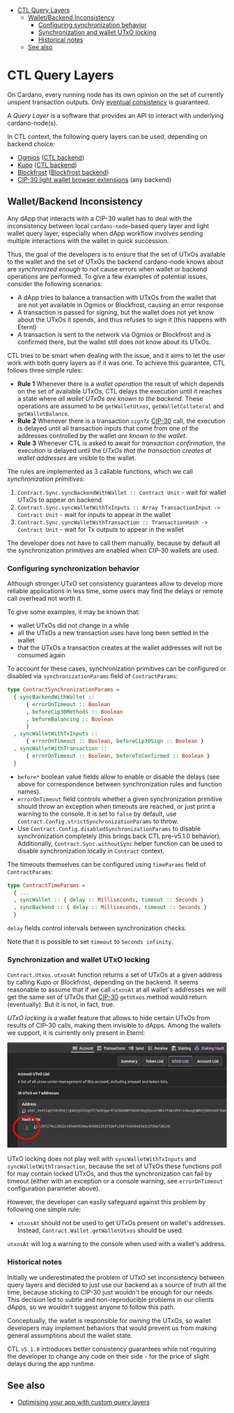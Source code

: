 <!-- START doctoc generated TOC please keep comment here to allow auto update -->
<!-- DON'T EDIT THIS SECTION, INSTEAD RE-RUN doctoc TO UPDATE -->

- [CTL Query Layers](#ctl-query-layers)
  - [Wallet/Backend Inconsistency](#walletbackend-inconsistency)
    - [Configuring synchronization behavior](#configuring-synchronization-behavior)
    - [Synchronization and wallet UTxO locking](#synchronization-and-wallet-utxo-locking)
    - [Historical notes](#historical-notes)
  - [See also](#see-also)

<!-- END doctoc generated TOC please keep comment here to allow auto update -->

# CTL Query Layers

On Cardano, every running node has its own opinion on the set of currently unspent transaction outputs. Only [eventual consistency](https://en.wikipedia.org/wiki/Eventual_consistency) is guaranteed.

A *Query Layer* is a software that provides an API to interact with underlying cardano-node(s).

In CTL context, the following query layers can be used, depending on backend choice:

- [Ogmios](https://ogmios.dev/) ([CTL backend](./runtime.md#ctl-backend))
- [Kupo](https://cardanosolutions.github.io/kupo/) ([CTL backend](./runtime.md#ctl-backend))
- [Blockfrost](https://blockfrost.io/) ([Blockfrost backend](./blockfrost.md))
- [CIP-30 light wallet browser extensions](https://cips.cardano.org/cips/cip30/) (any backend)

## Wallet/Backend Inconsistency

Any dApp that interacts with a CIP-30 wallet has to deal with the inconsistency between local `cardano-node`-based query layer and light wallet query layer, especially when dApp workflow involves sending multiple interactions with the wallet in quick succession.

Thus, the goal of the developers is to ensure that the set of UTxOs available to the wallet and the set of UTxOs the backend cardano-node knows about are *synchronized enough* to not cause errors when wallet or backend operations are performed. To give a few examples of potential issues, consider the following scenarios:

- A dApp tries to balance a transaction with UTxOs from the wallet that are not yet available in Ogmios or Blockfrost, causing an error response
- A transaction is passed for signing, but the wallet does not yet know about the UTxOs it spends, and thus refuses to sign it (this happens with Eternl)
- A transaction is sent to the network via Ogmios or Blockfrost and is confirmed there, but the wallet still does not know about its UTxOs.

CTL tries to be smart when dealing with the issue, and it aims to let the user work with both query layers as if it was one. To achieve this guarantee, CTL follows three simple rules:

- **Rule 1** Whenever there is a *wallet operation* the result of which depends on the set of available UTxOs, CTL delays the execution until it reaches a state where *all wallet UTxOs are known to the backend*. These operations are assumed to be `getWalletUtxos`, `getWalletCollateral` and `getWalletBalance`.
- **Rule 2** Whenever there is a transaction *`signTx`* [CIP-30](https://cips.cardano.org/cips/cip30/) call, the execution is delayed until all transaction inputs that come from one of the addresses controlled by the wallet *are known to the wallet*.
- **Rule 3** Whenever CTL is asked to await for *transaction confirmation*, the execution is delayed until the *UTxOs that the transaction creates at wallet addresses* are visible to the wallet.

The rules are implemented as 3 callable functions, which we call *synchronization primitives*:

1. `Contract.Sync.syncBackendWithWallet :: Contract Unit` - wait for wallet UTxOs to appear on backend
2. `Contract.Sync.syncWalletWithTxInputs :: Array TransactionInput -> Contract Unit` - wait for inputs to appear in the wallet
3. `Contract.Sync.syncWalletWithTransaction :: TransactionHash -> Contract Unit` - wait for Tx outputs to appear in the wallet

The developer does not have to call them manually, because by default all the synchronization primitives are enabled when CIP-30 wallets are used.

### Configuring synchronization behavior

Although stronger UTxO set consistency guarantees allow to develop more reliable applications in less time, some users may find the delays or remote call overhead not worth it.

To give some examples, it may be known that:

- wallet UTxOs did not change in a while
- all the UTxOs a new transaction uses have long been settled in the wallet
- that the UTxOs a transaction creates at the wallet addresses will not be consumed again

To account for these cases, synchronization primitives can be configured or disabled via `synchronizationParams` field of `ContractParams`:

```purescript
type ContractSynchronizationParams =
  { syncBackendWithWallet ::
      { errorOnTimeout :: Boolean
      , beforeCip30Methods :: Boolean
      , beforeBalancing :: Boolean
      }
  , syncWalletWithTxInputs ::
      { errorOnTimeout :: Boolean, beforeCip30Sign :: Boolean }
  , syncWalletWithTransaction ::
      { errorOnTimeout :: Boolean, beforeTxConfirmed :: Boolean }
  }
```

- `before*` boolean value fields allow to enable or disable the delays (see above for correspondence between synchronization rules and function names).
- `errorOnTimeout` field controls whether a given synchronization primitive should throw an exception when timeouts are reached, or just print a warning to the console. It is set to `false` by default, use `Contract.Config.strictSynchronizationParams` to throw.
- Use `Contract.Config.disabledSynchronizationParams` to disable synchronization completely (this brings back CTL pre-v5.1.0 behavior). Additionally, `Contract.Sync.withoutSync` helper function can be used to disable synchronization locally in `Contract` context.

The timeouts themselves can be configured using `timeParams` field of `ContractParams`:

```purescript
type ContractTimeParams =
  { ...
  , syncWallet :: { delay :: Milliseconds, timeout :: Seconds }
  , syncBackend :: { delay :: Milliseconds, timeout :: Seconds }
  }
```

`delay` fields control intervals between synchronization checks.

Note that it is possible to set `timeout` to `Seconds infinity`.

### Synchronization and wallet UTxO locking

`Contract.Utxos.utxosAt` function returns a set of UTxOs at a given address by calling Kupo or Blockfrost, depending on the backend. It seems reasonable to assume that if we call `utxosAt` at all wallet's addresses we will get the same set of UTxOs that [CIP-30](https://cips.cardano.org/cips/cip30/) `getUtxos` method would return (eventually). But it is not, in fact, true.

*UTxO locking* is a wallet feature that allows to hide certain UTxOs from results of CIP-30 calls, making them invisible to dApps. Among the wallets we support, it is currently only present in Eternl:

![Eternl UTxO locking feature in UI](./images/eternl-utxo-locking.png)

UTxO locking does not play well with `syncWalletWithTxInputs` and `syncWalletWithTransaction`, because the set of UTxOs these functions poll for may contain locked UTxOs, and thus the synchronization can fail by timeout (either with an exception or a console warning, see `errorOnTimeout` configuration parameter above).

However, the developer can easily safeguard against this problem by following one simple rule:

- `utxosAt` should not be used to get UTxOs present on wallet's addresses. Instead, `Contract.Wallet.getWalletUtxos` should be used.

`utxosAt` will log a warning to the console when used with a wallet's address.

### Historical notes

Initially we underestimated the problem of UTxO set inconsistency between query layers and decided to just use our backend as a source of truth all the time, because sticking to CIP-30 just wouldn't be enough for our needs. This decision led to subtle and non-reproducible problems in our clients dApps, so we wouldn't suggest anyone to follow this path.

Conceptually, the wallet is responsible for *owning* the UTxOs, so wallet developers may implement behaviors that would prevent us from making general assumptions about the wallet state.

CTL `v5.1.0` introduces better consistency guarantees while not requiring the developer to change any code on their side - for the price of slight delays during the app runtime.

## See also

- [Optimising your app with custom query layers](./custom-query-layers.md)
